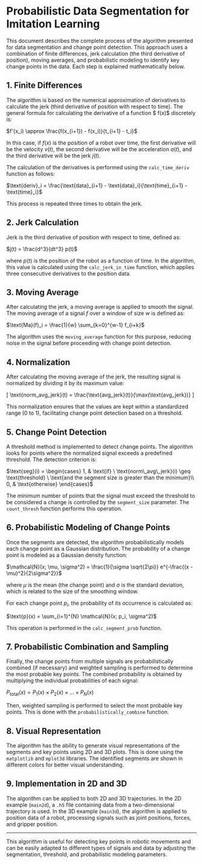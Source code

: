 # Probabilistic Data Segmentation for Imitation Learning

This document describes the complete process of the algorithm presented for data segmentation and change point detection. This approach uses a combination of finite differences, jerk calculation (the third derivative of position), moving averages, and probabilistic modeling to identify key change points in the data. Each step is explained mathematically below.

## 1. Finite Differences

The algorithm is based on the numerical approximation of derivatives to calculate the jerk (third derivative of position with respect to time). The general formula for calculating the derivative of a function $ f(x)$ discretely is:

$f'(x_i) \approx \frac{f(x_{i+1}) - f(x_i)}{t_{i+1} - t_i}$

In this case, if $f(x)$ is the position of a robot over time, the first derivative will be the velocity $v(t)$, the second derivative will be the acceleration $a(t)$, and the third derivative will be the jerk $j(t)$.

The calculation of the derivatives is performed using the `calc_time_deriv` function as follows:

$\text{deriv}_i = \frac{\text{data}_{i+1} - \text{data}_i}{\text{time}_{i+1} - \text{time}_i}$

This process is repeated three times to obtain the jerk.

## 2. Jerk Calculation

Jerk is the third derivative of position with respect to time, defined as:

$j(t) = \frac{d^3}{dt^3} p(t)$

where $p(t)$ is the position of the robot as a function of time. In the algorithm, this value is calculated using the `calc_jerk_in_time` function, which applies three consecutive derivatives to the position data.

## 3. Moving Average

After calculating the jerk, a moving average is applied to smooth the signal. The moving average of a signal $f$ over a window of size $w$ is defined as:

$\text{Ma}(f)_i = \frac{1}{w} \sum_{k=0}^{w-1} f_{i+k}$

The algorithm uses the `moving_average` function for this purpose, reducing noise in the signal before proceeding with change point detection.

## 4. Normalization

After calculating the moving average of the jerk, the resulting signal is normalized by dividing it by its maximum value:

\[
\text{norm\_avg\_jerk}(t) = \frac{\text{avg\_jerk}(t)}{\max(\text{avg\_jerk})}
\]

This normalization ensures that the values are kept within a standardized range (0 to 1), facilitating change point detection based on a threshold.

## 5. Change Point Detection

A threshold method is implemented to detect change points. The algorithm looks for points where the normalized signal exceeds a predefined threshold. The detection criterion is:

$\text{seg}(i) = 
\begin{cases} 
1, & \text{if} \ \text{norm\_avg\_jerk}(i) \geq \text{threshold} \ \text{and the segment size is greater than the minimum}\\
0, & \text{otherwise}
\end{cases}$

The minimum number of points that the signal must exceed the threshold to be considered a change is controlled by the `segment_size` parameter. The `count_thresh` function performs this operation.

## 6. Probabilistic Modeling of Change Points

Once the segments are detected, the algorithm probabilistically models each change point as a Gaussian distribution. The probability of a change point is modeled as a Gaussian density function:

$\mathcal{N}(x; \mu, \sigma^2) = \frac{1}{\sigma \sqrt{2\pi}} e^{-\frac{(x - \mu)^2}{2\sigma^2}}$

where $\mu$ is the mean (the change point) and $\sigma$ is the standard deviation, which is related to the size of the smoothing window.

For each change point $p_i$, the probability of its occurrence is calculated as:

$\text{p}(x) = \sum_{i=1}^{N} \mathcal{N}(x; p_i, \sigma^2)$

This operation is performed in the `calc_segment_prob` function.

## 7. Probabilistic Combination and Sampling

Finally, the change points from multiple signals are probabilistically combined (if necessary) and weighted sampling is performed to determine the most probable key points. The combined probability is obtained by multiplying the individual probabilities of each signal:

$P_{\text{total}}(x) = P_1(x) \times P_2(x) \times \dots \times P_N(x)$

Then, weighted sampling is performed to select the most probable key points. This is done with the `probabilistically_combine` function.

## 8. Visual Representation

The algorithm has the ability to generate visual representations of the segments and key points using 2D and 3D plots. This is done using the `matplotlib` and `mplot3d` libraries. The identified segments are shown in different colors for better visual understanding.

## 9. Implementation in 2D and 3D

The algorithm can be applied to both 2D and 3D trajectories. In the 2D example (`main2d`), a `.h5` file containing data from a two-dimensional trajectory is used. In the 3D example (`main3d`), the algorithm is applied to position data of a robot, processing signals such as joint positions, forces, and gripper position.

---

This algorithm is useful for detecting key points in robotic movements and can be easily adapted to different types of signals and data by adjusting the segmentation, threshold, and probabilistic modeling parameters.

